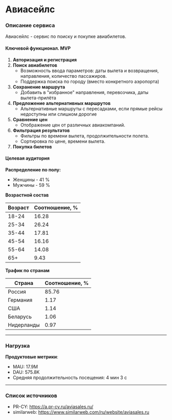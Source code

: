 
# Авиасейлс

### Описание сервиса
Авиасейлс - сервис по поиску и покупке авиабилетов.

#### Ключевой функционал. MVP
1. **Авторизация и регистрация**
2. **Поиск авиабилетов**
    - Возможность ввода параметров: даты вылета и возвращения, направления, количество пассажиров. 
    - Поддержка поиска по городу (вместо конкретного аэропорта)
3. **Сохранение маршрута**
	* Добавить в "избранное" направления, перевозчика, даты вылета-прилёта 
4. **Предложение альтернативных маршрутов**
	* Альтернативные маршруты с пересадками, если прямые рейсы недоступны или слишком дорогие
5. **Сравнение цен**
    - Отображение цен от различных авиакомпаний.
6. **Фильтрация результатов**
    - Фильтры по времени вылета, продолжительности полета.
    - Сортировка по цене, времени вылета.
7. **Покупка билетов**

#### Целевая аудитория

**Распределение по полу:**
- Женщины - 41 %
- Мужчины - 59 %

**Возрастной состав**

| Возраст | Соотношение, % |
| ------- | -------------- |
| 18-24   | 16.28          |
| 25-34   | 26.24          |
| 35-44   | 17.81          |
| 45-54   | 16.16          |
| 55-64   | 14.08          |
| 65+     | 9.43           |

**Трафик по странам**

| Страна     | Соотношение, % |
| ---------- | -------------- |
| Россия     | 85.76          |
| Германия   | 1.17           |
| США        | 1.14           |
| Беларусь   | 1.06           |
| Нидерланды | 0.97           |



---
### Нагрузка
**Продуктовые метрики**:
- MAU:  17.9М 
- DAU: 575.8K
- Средняя продолжительность посещения: 4 мин 3 с

---
### Список источников
* PR-CY: https://a.pr-cy.ru/aviasales.ru/
* similarweb: https://www.similarweb.com/ru/website/aviasales.ru
